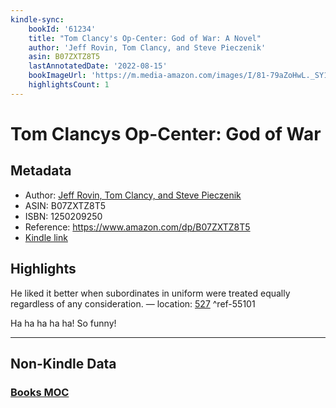 ```yaml
---
kindle-sync:
    bookId: '61234'
    title: "Tom Clancy's Op-Center: God of War: A Novel"
    author: 'Jeff Rovin, Tom Clancy, and Steve Pieczenik'
    asin: B07ZXTZ8T5
    lastAnnotatedDate: '2022-08-15'
    bookImageUrl: 'https://m.media-amazon.com/images/I/81-79aZoHwL._SY160.jpg'
    highlightsCount: 1
---
```


# Tom Clancys Op-Center: God of War

## Metadata

-   Author: [Jeff Rovin, Tom Clancy, and Steve Pieczenik](https://www.amazon.comundefined)
-   ASIN: B07ZXTZ8T5
-   ISBN: 1250209250
-   Reference: https://www.amazon.com/dp/B07ZXTZ8T5
-   [Kindle link](kindle://book?action=open&asin=B07ZXTZ8T5)

## Highlights

He liked it better when subordinates in uniform were treated equally regardless of any consideration. — location: [527](kindle://book?action=open&asin=B07ZXTZ8T5&location=527) ^ref-55101

Ha ha ha ha ha! So funny!

---

## Non-Kindle Data

### [Books MOC](Books%20MOC.md)
